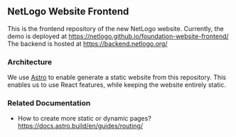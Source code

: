 ## NetLogo Website Frontend
This is the frontend repository of the new NetLogo website.
Currently, the demo is deployed at https://netlogo.github.io/foundation-website-frontend/
The backend is hosted at https://backend.netlogo.org/

### Architecture
We use [Astro](https://astro.build/) to enable generate a static website from this repository.
This enables us to use React features, while keeping the website entirely static.

### Related Documentation
* How to create more static or dynamic pages?
https://docs.astro.build/en/guides/routing/